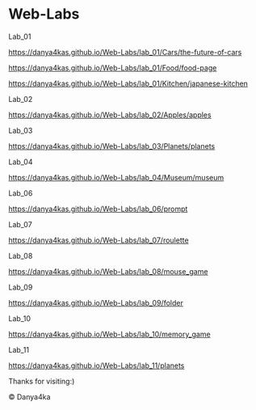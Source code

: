 # Web-Labs
Lab_01

https://danya4kas.github.io/Web-Labs/lab_01/Cars/the-future-of-cars

https://danya4kas.github.io/Web-Labs/lab_01/Food/food-page

https://danya4kas.github.io/Web-Labs/lab_01/Kitchen/japanese-kitchen

Lab_02

https://danya4kas.github.io/Web-Labs/lab_02/Apples/apples

Lab_03

https://danya4kas.github.io/Web-Labs/lab_03/Planets/planets

Lab_04

https://danya4kas.github.io/Web-Labs/lab_04/Museum/museum

Lab_06

https://danya4kas.github.io/Web-Labs/lab_06/prompt

Lab_07

https://danya4kas.github.io/Web-Labs/lab_07/roulette

Lab_08

https://danya4kas.github.io/Web-Labs/lab_08/mouse_game

Lab_09

https://danya4kas.github.io/Web-Labs/lab_09/folder

Lab_10

https://danya4kas.github.io/Web-Labs/lab_10/memory_game

Lab_11

https://danya4kas.github.io/Web-Labs/lab_11/planets










Thanks for visiting:)

© Danya4ka 

